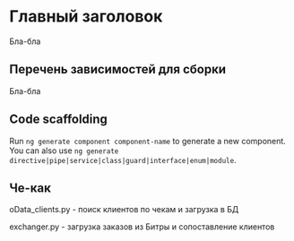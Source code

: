 # Главный заголовок

Бла-бла

## Перечень зависимостей для сборки

Бла-бла

## Code scaffolding

Run `ng generate component component-name` to generate a new component. You can also use `ng generate directive|pipe|service|class|guard|interface|enum|module`.

## Че-как

oData_clients.py - поиск клиентов по чекам и загрузка в БД

exchanger.py - загрузка заказов из Битры и сопоставление клиентов

## 



## 


## 

